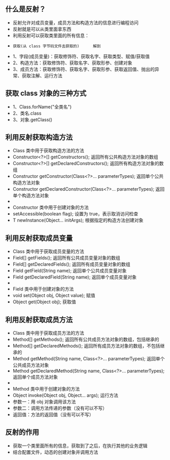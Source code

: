## 什么是反射？
* 反射允许对成员变量，成员方法和构造方法的信息进行编程访问
* 反射就是可以从类里面拿东西
* 利用反射可以获取类里面的所有信息：
*     获取(从 class 字节码文件去获取的)      解剖
* 1、字段(成员变量)：获取修饰符、获取名字、获取类型、赋值/获取值
* 2、构造方法：获取修饰符、获取名字、获取形参、创建对象
* 3、成员方法：获取修饰符、获取名字、获取形参、获取返回值、抛出的异常、获取注解、运行方法

## 获取 class 对象的三种方式
* 1、Class.forName("全类名")
* 2、类名.class
* 3、对象.getClass()

## 利用反射获取构造方法
* Class 类中用于获取构造方法的方法
* Constructor<?>[] getConstructors(); 返回所有公共构造方法对象的数组
* Constructor<?>[] getDeclaredConstructors(); 返回所有构造方法对象的数组
* Constructor<T> getConstructor(Class<?>... parameterTypes); 返回单个公共构造方法对象
* Constructor<T> getDeclaredConstructor(Class<?>... parameterTypes); 返回单个构造方法对象
* 
* Constructor 类中用于创建对象的方法
* setAccessible(boolean flag); 设置为 true，表示取消访问检查
* T newInstance(Object... initArgs); 根据指定的构造方法创建对象

## 利用反射获取成员变量
* Class 类中用于获取成员变量的方法
* Field[] getFields(); 返回所有公共成员变量对象的数组
* Field[] getDeclaredFields(); 返回所有成员变量对象的数组
* Field getField(String name); 返回单个公共成员变量对象
* Field getDeclaredField(String name); 返回单个成员变量对象
* 
* Field 类中用于创建对象的方法
* void set(Object obj, Object value); 赋值
* Object get(Object obj); 获取值

## 利用反射获取成员方法
* Class 类中用于获取成员方法的方法
* Method[] getMethods(); 返回所有公共成员方法对象的数组，包括继承的
* Method[] getDeclaredMethods(); 返回所有成员方法对象的数组，不包括继承的
* Method getMethod(String name, Class<?>... parameterTypes); 返回单个公共成员方法对象
* Method getDeclaredMethod(String name, Class<?>... parameterTypes); 返回单个成员方法对象
* 
* Method 类中用于创建对象的方法
* Object invoke(Object obj, Object... args); 运行方法
* 参数一：用 obj 对象调用该方法
* 参数二：调用方法传递的参数（没有可以不写）
* 返回值：方法的返回值（没有可以不写）

## 反射的作用
* 获取一个类里面所有的信息，获取到了之后，在执行其他的业务逻辑
* 结合配置文件，动态的创建对象并调用方法